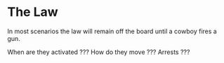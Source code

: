 # The Law

In most scenarios the law will remain off the board until a cowboy fires a gun.


When are they activated ???
How do they move ???
Arrests ???
